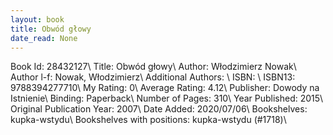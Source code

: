 ```yaml
---
layout: book
title: Obwód głowy
date_read: None
---
```


Book Id: 28432127\ 
Title: Obwód głowy\ 
Author: Włodzimierz Nowak\ 
Author l-f: Nowak, Włodzimierz\ 
Additional Authors: \ 
ISBN: \ 
ISBN13: 9788394277710\ 
My Rating: 0\ 
Average Rating: 4.12\ 
Publisher: Dowody na Istnienie\ 
Binding: Paperback\ 
Number of Pages: 310\ 
Year Published: 2015\ 
Original Publication Year: 2007\ 
Date Added: 2020/07/06\ 
Bookshelves: kupka-wstydu\ 
Bookshelves with positions: kupka-wstydu (#1718)\ 

